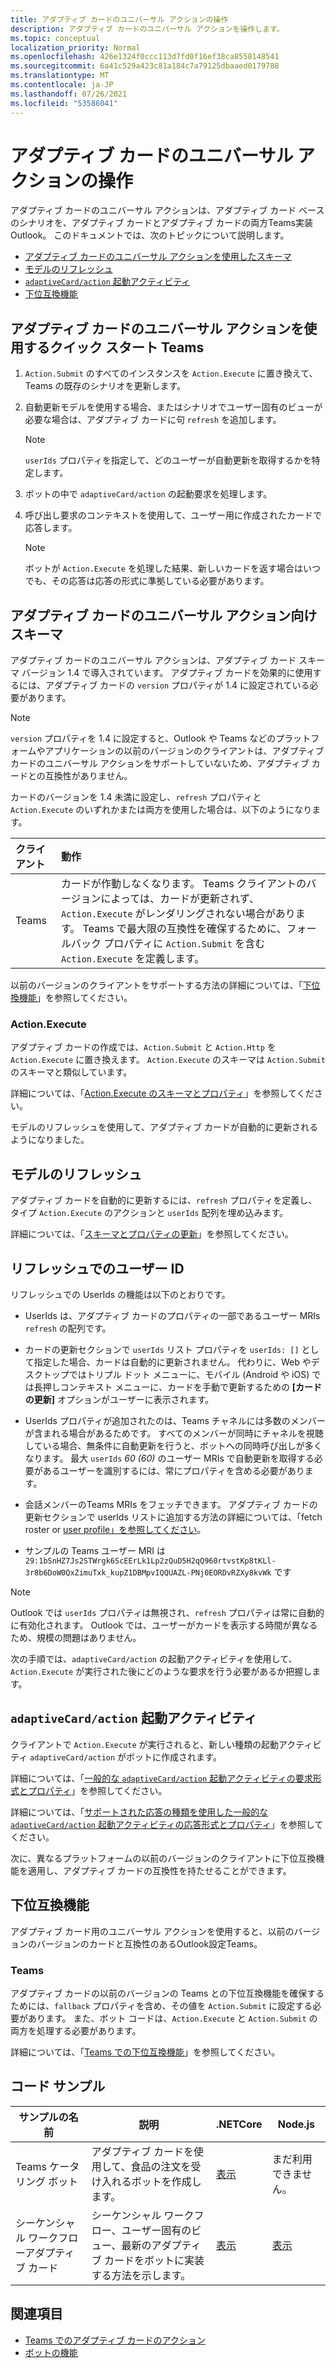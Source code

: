 ```yaml
---
title: アダプティブ カードのユニバーサル アクションの操作
description: アダプティブ カードのユニバーサル アクションを操作します。
ms.topic: conceptual
localization_priority: Normal
ms.openlocfilehash: 426e1324f0ccc113d7fd0f16ef38ca8558148541
ms.sourcegitcommit: 6a41c529a423c81a184c7a79125dbaaed0179788
ms.translationtype: MT
ms.contentlocale: ja-JP
ms.lasthandoff: 07/26/2021
ms.locfileid: "53586041"
---
```

# <a name="work-with-universal-actions-for-adaptive-cards"></a>アダプティブ カードのユニバーサル アクションの操作

アダプティブ カードのユニバーサル アクションは、アダプティブ カード ベースのシナリオを、アダプティブ カードとアダプティブ カードの両方Teams実装Outlook。 このドキュメントでは、次のトピックについて説明します。

* [アダプティブ カードのユニバーサル アクションを使用したスキーマ](#schema-for-universal-actions-for-adaptive-cards)
* [モデルのリフレッシュ](#refresh-model)
* [`adaptiveCard/action` 起動アクティビティ](#adaptivecardaction-invoke-activity)
* [下位互換機能](#backward-compatibility)

## <a name="quick-start-guide-to-use-universal-actions-for-adaptive-cards-in-teams"></a>アダプティブ カードのユニバーサル アクションを使用するクイック スタート Teams

1. `Action.Submit` のすべてのインスタンスを `Action.Execute` に置き換えて、Teams の既存のシナリオを更新します。
2. 自動更新モデルを使用する場合、またはシナリオでユーザー固有のビューが必要な場合は、アダプティブ カードに句 `refresh` を追加します。

    >[!NOTE]
    > `userIds` プロパティを指定して、どのユーザーが自動更新を取得するかを特定します。

3. ボットの中で `adaptiveCard/action` の起動要求を処理します。
4. 呼び出し要求のコンテキストを使用して、ユーザー用に作成されたカードで応答します。

    > [!NOTE]
    > ボットが `Action.Execute` を処理した結果、新しいカードを返す場合はいつでも、その応答は応答の形式に準拠している必要があります。

## <a name="schema-for-universal-actions-for-adaptive-cards"></a>アダプティブ カードのユニバーサル アクション向けスキーマ

アダプティブ カードのユニバーサル アクションは、アダプティブ カード スキーマ バージョン 1.4 で導入されています。 アダプティブ カードを効果的に使用するには、アダプティブ カードの `version` プロパティが 1.4 に設定されている必要があります。

> [!NOTE]
> `version` プロパティを 1.4 に設定すると、Outlook や Teams などのプラットフォームやアプリケーションの以前のバージョンのクライアントは、アダプティブ カードのユニバーサル アクションをサポートしていないため、アダプティブ カードとの互換性がありません。

カードのバージョンを 1.4 未満に設定し、`refresh` プロパティと `Action.Execute` のいずれかまたは両方を使用した場合は、以下のようになります。

| クライアント | 動作 |
| :-- | :-- |
| Teams | カードが作動しなくなります。 Teams クライアントのバージョンによっては、カードが更新されず、`Action.Execute` がレンダリングされない場合があります。 Teams で最大限の互換性を確保するために、フォールバック プロパティに `Action.Submit` を含む `Action.Execute` を定義します。 |

以前のバージョンのクライアントをサポートする方法の詳細については、「[下位換機能](#backward-compatibility)」を参照してください。

### <a name="actionexecute"></a>Action.Execute

アダプティブ カードの作成では、`Action.Submit` と `Action.Http` を `Action.Execute` に置き換えます。 `Action.Execute` のスキーマは `Action.Submit` のスキーマと類似しています。

詳細については、「[Action.Execute のスキーマとプロパティ](/adaptive-cards/authoring-cards/universal-action-model#actionexecute)」を参照してください。

モデルのリフレッシュを使用して、アダプティブ カードが自動的に更新されるようになりました。

## <a name="refresh-model"></a>モデルのリフレッシュ

アダプティブ カードを自動的に更新するには、`refresh` プロパティを定義し、タイプ `Action.Execute` のアクションと `userIds` 配列を埋め込みます。

詳細については、「[スキーマとプロパティの更新](/adaptive-cards/authoring-cards/universal-action-model#refresh-mechanism)」を参照してください。

## <a name="user-ids-in-refresh"></a>リフレッシュでのユーザー ID

リフレッシュでの UserIds の機能は以下のとおりです。

* UserIds は、アダプティブ カードのプロパティの一部であるユーザー MRIs `refresh` の配列です。

* カードの更新セクションで `userIds` リスト プロパティを `userIds: []` として指定した場合、カードは自動的に更新されません。 代わりに、Web やデスクトップではトリプル ドット メニューに、モバイル (Android や iOS) では長押しコンテキスト メニューに、カードを手動で更新するための **[カードの更新]** オプションがユーザーに表示されます。

* UserIds プロパティが追加されたのは、Teams チャネルには多数のメンバーが含まれる場合があるためです。 すべてのメンバーが同時にチャネルを視聴している場合、無条件に自動更新を行うと、ボットへの同時呼び出しが多くなります。 最大 `userIds` *60 (60)* のユーザー MRIs で自動更新を取得する必要があるユーザーを識別するには、常にプロパティを含める必要があります。

* 会話メンバーのTeams MRIs をフェッチできます。 アダプティブ カードの更新セクションで userIds リストに追加する方法の詳細については、「fetch roster or [user profile」を参照してください](/microsoftteams/platform/bots/how-to/get-teams-context?tabs=dotnet#fetch-the-roster-or-user-profile)。

* サンプルの Teams ユーザー MRI は `29:1bSnHZ7Js2STWrgk6ScEErLk1Lp2zQuD5H2qQ960rtvstKp8tKLl-3r8b6DoW0QxZimuTxk_kupZ1DBMpvIQQUAZL-PNj0EORDvRZXy8kvWk` です

> [!NOTE]
> Outlook では `userIds` プロパティは無視され、`refresh` プロパティは常に自動的に有効化されます。 Outlook では、ユーザーがカードを表示する時間が異なるため、規模の問題はありません。

次の手順では、`adaptiveCard/action` の起動アクティビティを使用して、`Action.Execute` が実行された後にどのような要求を行う必要があるか把握します。

## <a name="adaptivecardaction-invoke-activity"></a>`adaptiveCard/action` 起動アクティビティ

クライアントで `Action.Execute` が実行されると、新しい種類の起動アクティビティ `adaptiveCard/action` がボットに作成されます。

詳細については、「[一般的な `adaptiveCard/action` 起動アクティビティの要求形式とプロパティ](/adaptive-cards/authoring-cards/universal-action-model#request-format)」を参照してください。

詳細については、「[サポートされた応答の種類を使用した一般的な `adaptiveCard/action` 起動アクティビティの応答形式とプロパティ](/adaptive-cards/authoring-cards/universal-action-model#response-format)」を参照してください。

次に、異なるプラットフォームの以前のバージョンのクライアントに下位互換機能を適用し、アダプティブ カードの互換性を持たせることができます。

## <a name="backward-compatibility"></a>下位互換機能

アダプティブ カード用のユニバーサル アクションを使用すると、以前のバージョンのバージョンのカードと互換性のあるOutlook設定Teams。

### <a name="teams"></a>Teams

アダプティブ カードの以前のバージョンの Teams との下位互換機能を確保するためには、`fallback` プロパティを含め、その値を `Action.Submit` に設定する必要があります。 また、ボット コードは、`Action.Execute` と `Action.Submit` の両方を処理する必要があります。

詳細については、「[Teams での下位互換機能](/adaptive-cards/authoring-cards/universal-action-model#teams)」を参照してください。

## <a name="code-samples"></a>コード サンプル

|サンプルの名前 | 説明 | .NETCore | Node.js |
|----------------|-----------------|--------------|--------------|
| Teams ケータリング ボット | アダプティブ カードを使用して、食品の注文を受け入れるボットを作成します。 |[表示](https://github.com/OfficeDev/Microsoft-Teams-Samples/tree/main/samples/bot-teams-catering/csharp)| まだ利用できません。 |
| シーケンシャル ワークフローアダプティブ カード | シーケンシャル ワークフロー、ユーザー固有のビュー、最新のアダプティブ カードをボットに実装する方法を示します。 | [表示](https://github.com/OfficeDev/Microsoft-Teams-Samples/tree/main/samples/bot-sequential-flow-adaptive-cards/csharp) | [表示](https://github.com/OfficeDev/Microsoft-Teams-Samples/tree/main/samples/bot-sequential-flow-adaptive-cards/nodejs) |

## <a name="see-also"></a>関連項目

* [Teams でのアダプティブ カードのアクション](~/task-modules-and-cards/cards/cards-actions.md#adaptive-cards-actions)
* [ボットの機能](/azure/bot-service/bot-builder-basics?view=azure-bot-service-4.0&preserve-view=true)
